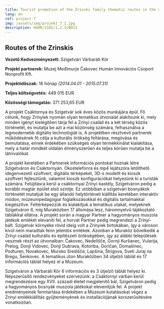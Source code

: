 ```yaml
---
title: Tourist promotion of the Zrinski family thematic routes in the cross-border region
lang: en
ref: project-7
img: /assets/img/projekt_7_1.jpg
description: HUHR/1101/1.2.3/0013
---
```


## Routes of the Zrinskis

__Vezető Kedvezményezett:__ Szigetvári Várbaráti Kör

__Projekt partnerek:__ Muzej Međimurje Čakovec
Humán Innovációs Csoport Nonprofit Kft.

__Projektidőszak:__ 16 hónap _(2014.04.01 - 2015.07.31)_

__Teljes költségvetés:__ 449 015 EUR

__Közösségi támogatás:__ 371 253,65 EUR

A projekt Csáktornya és Szigetvár sok éves közös munkájára épül. Fő célunk, hogy Zrínyiek nyomán olyan tematikus útvonalat alakítsunk ki, mely minden igényt kielégítően tárja fel a Zrínyi család és a két térség közös történetét, és mutatja be azt a mai közönség számára, felhasználva a legmodernebb digitális technológiát is. A projektben résztvevő partnerek működésének fő célja a kulturális örökség feltárása, megóvása és bemutatása, ennek érdekében szükséges olyan termékkínálat kialakítása, mely a határ mindkét oldalán élményszerűen és teljes körűen mutatja be a látnivalókat.

A projekt keretében a Partnerek információs pontokat hoznak létre Szigetváron és Csáktornyán. Okostelefonra és mp4 lejátszóra letölthető idegenvezető szoftvert, digitális térképeket, 3D-s modellt és kioszk szoftvert fejlesztünk, valamint kioszk konfigurációkat helyezünk ki a turisták számára. Felújításra kerül a csáktornyai Zrínyi-kastély, Szigetváron pedig a korábbi magtár épület első szintje. Ez utóbbiban a szigetvári bosnyákok történetét mutatjuk be egy állandó helytörténeti kiállítás keretében interaktív módon, múzeumpedagógiai foglalkozásokkal és digitális tartalmakkal kiegészítve. Feltérképezzük és kialakítjuk a tematikus utakat, melyeknek Szigetváron 6, míg Muraközben 17 állomása lesz, háromnyelvű tájékoztató táblákkal ellátva. A projekt során a magyar Partner a hagyományos muszola játékok emlékét elevaníti fel, a horvát Partner pedig megrendezi a Zrínyi-bált. Szigetvár környéke rövid ideig volt a Zrínyiek birtokában, így a városon kívül nem maradtak fenn jelentős emlékek. Azonban a Muraköz bővelkedik a Zrínyi család kulturális és építészeti örökségében, így az alábbi települések vesznek részt az útvonalban: Čakovec, Nedelišče, Gornji Kuršanec, Vularija, Prelog, Donji Vidovec, Donji Dubrava, Kotoriba, Goričan, Domašinec, Podturen, Novakovec, Mursko Središče, Lapšina, Štrigova, Sveti Juraj na Bregu, Šenkovec. A tematikus úton Muraközben 34 útjelző táblát és 17 információs táblát helyez el a Múzeum.

Szigetváron a Várbaráti Kör 6 információs és 3 útjelző táblát helyez ki. Népszerűsítő rendezvényeket szervezünk: a Csáktornyi várban kerül megrendezésre egy XVII. századi életet megjelenítő bál, Szigetváron pedig a hagyományos bosnyák muszola játékokat elevenítjük fel. A projekt eredményeinek fenntartása érdekében a Múzeum kutatásokat végez a Zrínyi emlékkiállítás gyűjteményének és installációjának korszerűsítésére vonatkozóan.
